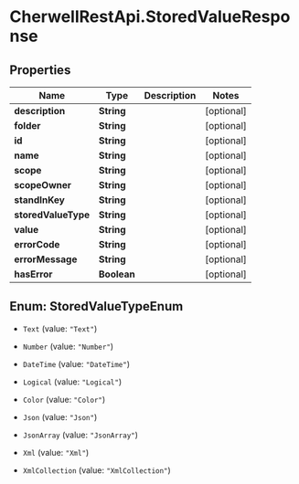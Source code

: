 # CherwellRestApi.StoredValueResponse

## Properties
Name | Type | Description | Notes
------------ | ------------- | ------------- | -------------
**description** | **String** |  | [optional] 
**folder** | **String** |  | [optional] 
**id** | **String** |  | [optional] 
**name** | **String** |  | [optional] 
**scope** | **String** |  | [optional] 
**scopeOwner** | **String** |  | [optional] 
**standInKey** | **String** |  | [optional] 
**storedValueType** | **String** |  | [optional] 
**value** | **String** |  | [optional] 
**errorCode** | **String** |  | [optional] 
**errorMessage** | **String** |  | [optional] 
**hasError** | **Boolean** |  | [optional] 


<a name="StoredValueTypeEnum"></a>
## Enum: StoredValueTypeEnum


* `Text` (value: `"Text"`)

* `Number` (value: `"Number"`)

* `DateTime` (value: `"DateTime"`)

* `Logical` (value: `"Logical"`)

* `Color` (value: `"Color"`)

* `Json` (value: `"Json"`)

* `JsonArray` (value: `"JsonArray"`)

* `Xml` (value: `"Xml"`)

* `XmlCollection` (value: `"XmlCollection"`)




